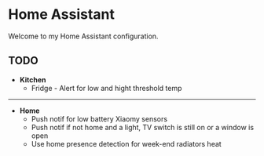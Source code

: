 # Home Assistant
Welcome to my Home Assistant configuration.

## TODO
- **Kitchen**
    - Fridge - Alert for low and hight threshold temp
----
- **Home**
    - Push notif for low battery Xiaomy sensors
    - Push notif if not home and a light, TV switch is still on or a window is open
    - Use home presence detection for week-end radiators heat
